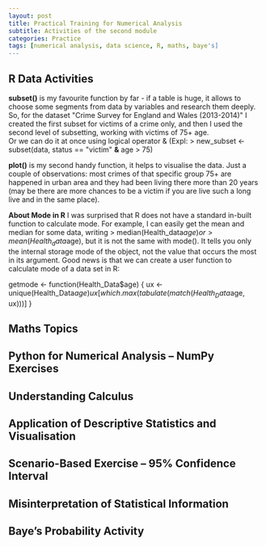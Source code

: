 ```yaml
---
layout: post
title: Practical Training for Numerical Analysis
subtitle: Activities of the second module
categories: Practice
tags: [numerical analysis, data science, R, maths, baye's]
---
```


## R Data Activities

**subset()** is my favourite function by far - if a table is huge, it allows to choose some segments from data by variables and research them deeply. So, for the dataset "Crime Survey for England and Wales (2013-2014)" I created the first subset for victims of a crime only, and then I used the second level of subsetting, working with victims of 75+ age.<br>
Or we can do it at once using logical operator & (Expl: > new_subset <- subset(data, status == "victim" **&** age > 75)<br>

**plot()** is my second handy function, it helps to visualise the data. Just a couple of observations: most crimes of that specific group 75+ are happened in urban area and they had been living there more than 20 years (may be there are more chances to be a victim if you are live such a long live and in the same place).

**About Mode in R**
I was surprised that R does not have a standard in-built function to calculate mode. For example, I can easily get the mean and median for some data, writing > median(Health_data$age) or > mean(Health_data$age), but it is not the same with mode(). It tells you only the internal storage mode of the object, not the value that occurs the most in its argument.
Good news is that we can create a user function to calculate mode of a data set in R:

getmode <- function(Health_Data$age) {
    ux <- unique(Health_Data$age)
    ux[which.max(tabulate(match(Health_Data$age, ux)))]
}

## Maths Topics

## Python for Numerical Analysis – NumPy Exercises

## Understanding Calculus

## Application of Descriptive Statistics and Visualisation

## Scenario-Based Exercise – 95% Confidence Interval 

## Misinterpretation of Statistical Information

## Baye’s Probability Activity
